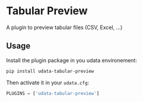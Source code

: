 # Tabular Preview

A plugin to preview tabular files (CSV, Excel, ...)

## Usage

Install the plugin package in you udata environement:

```bash
pip install udata-tabular-preview
```

Then activate it in your `udata.cfg`:

```python
PLUGINS = ['udata-tabular-preview']
```
